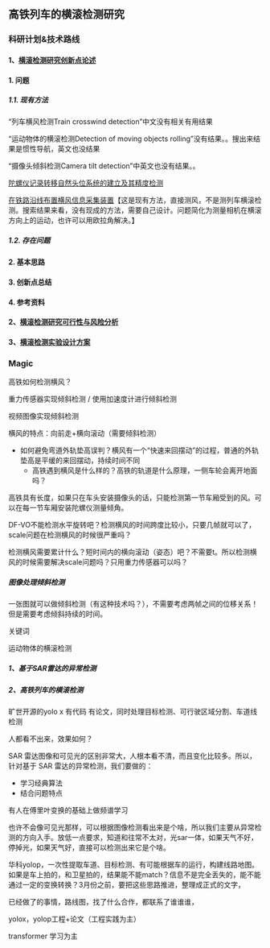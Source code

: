 ## 高铁列车的横滚检测研究

### 科研计划&技术路线

#### 1、[横滚检测研究创新点论述](http://confluence.ci-lab.net/pages/viewpage.action?pageId=21365209)

#### 1. 问题

##### 1.1. 现有方法

“列车横风检测Train crosswind detection”中文没有相关有用结果

“运动物体的横滚检测Detection of moving objects rolling”没有结果。。搜出来结果是惯性导航，英文也没结果

“摄像头倾斜检测Camera tilt detection”中英文也没有结果。。

[陀螺仪记录转移自然头位系统的建立及其精度检测](http://www.cqvip.com/qk/93174a/201401/48843954.html)

[在铁路沿线布置横风信息采集装置](https://patentimages.storage.googleapis.com/83/61/68/65ba1edabd9152/CN108909774A.pdf)【这是现有方法，直接测风，不是测列车横滚检测。搜索结果来看，没有现成的方法，需要自己设计。问题简化为测量相机在横滚方向上的运动，也许可以用欧拉角解决。】





##### 1.2. 存在问题 

#### 2. 基本思路

#### 3. 创新点总结

#### 4. 参考资料

#### 2、[横滚检测研究可行性与风险分析](http://confluence.ci-lab.net/pages/viewpage.action?pageId=21365210)

#### 3、[横滚检测实验设计方案](http://confluence.ci-lab.net/pages/viewpage.action?pageId=21365212)

### 

### Magic

高铁如何检测横风？

重力传感器实现倾斜检测 / 使用加速度计进行倾斜检测

视频图像实现倾斜检测

横风的特点：向前走+横向滚动（需要倾斜检测）

- 如何避免弯道外轨垫高误判？横风有一个“快速来回摆动”的过程，普通的外轨垫高是平缓的来回摆动，持续时间不同
  - 高铁遇到横风是什么样的？高铁的轨道是什么原理，一侧车轮会离开地面吗？

高铁具有长度，如果只在车头安装摄像头的话，只能检测第一节车厢受到的风。可以在每一节车厢安装陀螺仪测量倾角。

DF-VO不能检测水平旋转吧？检测横风的时间跨度比较小，只要几帧就可以了，scale问题在检测横风的时候很严重吗？

检测横风需要累计什么？短时间内的横向滚动（姿态）吧？不需要t。所以检测横风的时候需要解决scale问题吗？只用重力传感器可以吗？

##### 图像处理倾斜检测

一张图就可以做倾斜检测（有这种技术吗？），不需要考虑两帧之间的位移关系！但是需要考虑倾斜持续的时间。



关键词

运动物体的横滚检测

##### 1、基于SAR雷达的异常检测



##### 2、高铁列车的横滚检测

旷世开源的yolo x 有代码 有论文，同时处理目标检测、可行驶区域分割、车道线检测

人都看不出来，效果如何？

SAR 雷达图像和可见光的区别非常大，人根本看不清，而且变化比较多。所以，针对基于 SAR 雷达的异常检测，我们要做的：

- 学习经典算法
- 结合问题特点

有人在傅里叶变换的基础上做频谱学习

也许不会像可见光那样，可以根据图像检测看出来是个啥，所以我们主要从异常检测的方向入手。放低一点要求，知道和往常不太对，光sar一体，如果天气不好，停掉光，如果天气好，直接可以检测出来它是个啥。

华科yolop，一次性提取车道、目标检测、有可能根据车的运行，构建线路地图。如果是车上拍的，和卫星拍的，结果能不能match？信息不是完全丢失的，能不能通过一定的变换转换？3月份之前，要把这些思路推进，整理成正式的文字，

已经做了的事情，路线图，找了什么合作，都联系了谁谁谁，

yolox，yolop工程+论文（工程实践为主）

transformer 学习为主



##### 

